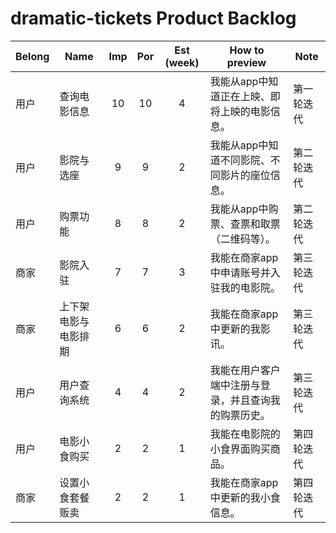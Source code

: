 # dramatic-tickets Product Backlog

|Belong| Name | Imp | Por | Est (week) | How to preview | Note |
|---|------|:---:|:---:|:----------:|----------------|------|
|用户|查询电影信息|10|10|4|我能从app中知道正在上映、即将上映的电影信息。|第一轮迭代|
|用户|影院与选座|9|9|2|我能从app中知道不同影院、不同影片的座位信息。|第二轮迭代|
|用户|购票功能|8|8|2|我能从app中购票、查票和取票（二维码等）。|第二轮迭代|
|商家|影院入驻|7|7|3|我能在商家app中申请账号并入驻我的电影院。|第三轮迭代|
|商家|上下架电影与电影排期|6|6|2|我能在商家app中更新的我影讯。|第三轮迭代|
|用户|用户查询系统|4|4|2|我能在用户客户端中注册与登录，并且查询我的购票历史。|第三轮迭代|
|用户|电影小食购买|2|2|1|我能在电影院的小食界面购买商品。|第四轮迭代|
|商家|设置小食套餐贩卖|2|2|1|我能在商家app中更新的我小食信息。|第四轮迭代|

